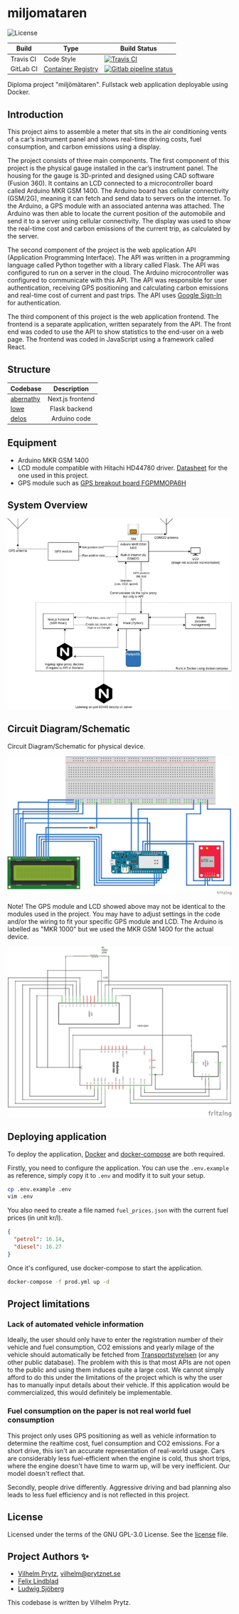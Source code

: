 # miljomataren

![License](https://img.shields.io/github/license/vilhelmprytz/miljomataren)

| Build     | Type                                                                             | Build Status                                                                                                                                         |
| --------- | -------------------------------------------------------------------------------- | ---------------------------------------------------------------------------------------------------------------------------------------------------- |
| Travis CI | Code Style                                                                       | [![Travis CI](https://img.shields.io/travis/com/vilhelmprytz/miljomataren)](https://travis-ci.com/github/vilhelmprytz/miljomataren)                  |
| GitLab CI | [Container Registry](https://gitlab.com/vilhelm/miljomataren/container_registry) | [![Gitlab pipeline status](https://gitlab.com/vilhelm/miljomataren/badges/master/pipeline.svg)](https://gitlab.com/vilhelm/miljomataren/-/pipelines) |

Diploma project "miljömätaren". Fullstack web application deployable using Docker.

## Introduction

This project aims to assemble a meter that sits in the air conditioning vents of a car’s instrument panel and shows real-time driving costs, fuel consumption, and carbon emissions using a display.

The project consists of three main components. The first component of this project is the physical gauge installed in the car’s instrument panel. The housing for the gauge is 3D-printed and designed using CAD software (Fusion 360). It contains an LCD connected to a microcontroller board called Arduino MKR GSM 1400. The Arduino board has cellular connectivity (GSM/2G), meaning it can fetch and send data to servers on the internet. To the Arduino, a GPS module with an associated antenna was attached. The Arduino was then able to locate the current position of the automobile and send it to a server using cellular connectivity. The display was used to show the real-time cost and carbon emissions of the current trip, as calculated by the server.

The second component of the project is the web application API (Application Programming Interface). The API was written in a programming language called Python together with a library called Flask. The API was configured to run on a server in the cloud. The Arduino microcontroller was configured to communicate with this API. The API was responsible for user authentication, receiving GPS positioning and calculating carbon emissions and real-time cost of current and past trips. The API uses [Google Sign-In](https://developers.google.com/identity/sign-in/web/sign-in) for authentication.

The third component of this project is the web application frontend. The frontend is a separate application, written separately from the API. The front end was coded to use the API to show statistics to the end-user on a web page. The frontend was coded in JavaScript using a framework called React.

## Structure

| Codebase               |   Description    |
| :--------------------- | :--------------: |
| [abernathy](abernathy) | Next.js frontend |
| [lowe](lowe)           |  Flask backend   |
| [delos](delos)         |   Arduino code   |

## Equipment

- Arduino MKR GSM 1400
- LCD module compatible with Hitachi HD44780 driver. [Datasheet](https://www.electrokit.com/uploads/productfile/41014/JHD202C.pdf) for the one used in this project.
- GPS module such as [GPS breakout board FGPMMOPA6H](https://servicepunkten.com/downloads/FGPMMOPA6H_BOB.pdf)

## System Overview

![System Overview](docs/system_overview.jpg)

## Circuit Diagram/Schematic

Circuit Diagram/Schematic for physical device.

![Circuit Diagram created with Fritzing](docs/circuit_diagram.jpg)

Note! The GPS module and LCD showed above may not be identical to the modules used in the project. You may have to adjust settings in the code and/or the wiring to fit your specific GPS module and LCD. The Arduino is labelled as "MKR 1000" but we used the MKR GSM 1400 for the actual device.

![Circuit Schematic created with Fritzing](docs/circuit_schematic.jpg)

## Deploying application

To deploy the application, [Docker](https://docs.docker.com/engine/install/ubuntu/) and [docker-compose](https://docs.docker.com/compose/install/) are both required.

Firstly, you need to configure the application. You can use the `.env.example` as reference, simply copy it to `.env` and modify it to suit your setup.

```bash
cp .env.example .env
vim .env
```

You also need to create a file named `fuel_prices.json` with the current fuel prices (in unit kr/l).

```json
{
  "petrol": 16.14,
  "diesel": 16.27
}
```

Once it's configured, use docker-compose to start the application.

```bash
docker-compose -f prod.yml up -d
```

## Project limitations

### Lack of automated vehicle information

Ideally, the user should only have to enter the registration number of their vehicle and fuel consumption, CO2 emissions and yearly milage of the vehicle should automatically be fetched from [Transportstyrelsen](https://transportstyrelsen.se) (or any other public database). The problem with this is that most APIs are not open to the public and using them induces quite a large cost. We cannot simply afford to do this under the limitations of the project which is why the user has to manually input details about their vehicle. If this application would be commercialized, this would definitely be implementable.

### Fuel consumption on the paper is not real world fuel consumption

This project only uses GPS positioning as well as vehicle information to determine the realtime cost, fuel consumption and CO2 emissions. For a short drive, this isn't an accurate representation of real-world usage. Cars are considerably less fuel-efficient when the engine is cold, thus short trips, where the engine doesn't have time to warm up, will be very inefficient. Our model doesn't reflect that.

Secondly, people drive differently. Aggressive driving and bad planning also leads to less fuel efficiency and is not reflected in this project.

## License

Licensed under the terms of the GNU GPL-3.0 License. See the [license](LICENSE) file.

## Project Authors ✨

- [Vilhelm Prytz](https://github.com/vilhelmprytz), vilhelm@prytznet.se
- [Felix Lindblad](https://github.com/felixlindblad)
- [Ludwig Sjöberg](https://github.com/ludwigsjo)

This codebase is written by Vilhelm Prytz.
